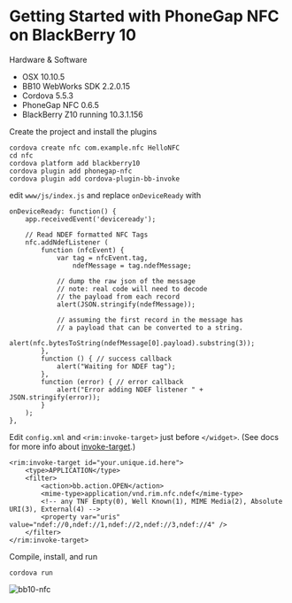 # Getting Started with PhoneGap NFC on BlackBerry 10

Hardware & Software
 * OSX 10.10.5 
 * BB10 WebWorks SDK 2.2.0.15
 * Cordova 5.5.3
 * PhoneGap NFC 0.6.5
 * BlackBerry Z10 running 10.3.1.156

Create the project and install the plugins

    cordova create nfc com.example.nfc HelloNFC
    cd nfc
    cordova platform add blackberry10
    cordova plugin add phonegap-nfc
    cordova plugin add cordova-plugin-bb-invoke

edit `www/js/index.js` and replace `onDeviceReady` with

    onDeviceReady: function() {
        app.receivedEvent('deviceready');

        // Read NDEF formatted NFC Tags
        nfc.addNdefListener (
            function (nfcEvent) {
                var tag = nfcEvent.tag,
                    ndefMessage = tag.ndefMessage;

                // dump the raw json of the message
                // note: real code will need to decode
                // the payload from each record
                alert(JSON.stringify(ndefMessage));

                // assuming the first record in the message has
                // a payload that can be converted to a string.
                alert(nfc.bytesToString(ndefMessage[0].payload).substring(3));
            },
            function () { // success callback
                alert("Waiting for NDEF tag");
            },
            function (error) { // error callback
                alert("Error adding NDEF listener " + JSON.stringify(error));
            }
        );
    },

Edit `config.xml` and `<rim:invoke-target>` just before `</widget>`. (See docs for more info about [invoke-target](https://github.com/chariotsolutions/phonegap-nfc#blackberry-10-invoke-target
).)

    <rim:invoke-target id="your.unique.id.here">
        <type>APPLICATION</type>
        <filter>
            <action>bb.action.OPEN</action>
            <mime-type>application/vnd.rim.nfc.ndef</mime-type>
            <!-- any TNF Empty(0), Well Known(1), MIME Media(2), Absolute URI(3), External(4) -->
            <property var="uris" value="ndef://0,ndef://1,ndef://2,ndef://3,ndef://4" />
        </filter>
    </rim:invoke-target>

Compile, install, and run

    cordova run

![bb10-nfc](https://cloud.githubusercontent.com/assets/3133/10735553/014668f4-7bdf-11e5-9fc3-7d5a8eb95087.png)
